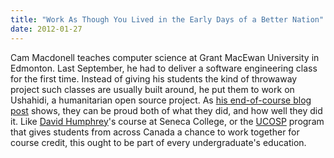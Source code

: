 ```yaml
---
title: "Work As Though You Lived in the Early Days of a Better Nation"
date: 2012-01-27
---
```

Cam Macdonell teaches computer science at Grant MacEwan University in Edmonton. Last September, he had to deliver a software engineering class for the first time. Instead of giving his students the kind of throwaway project such classes are usually built around, he put them to work on Ushahidi, a humanitarian open source project. As <a href="http://blog.ushahidi.com/index.php/2012/01/27/students-learn-programming-with-ushahidi/">his end-of-course blog post</a> shows, they can be proud both of what they did, and how well they did it. Like <a href="https://cs.senecac.on.ca/~david.humphrey/">David Humphrey</a>'s course at Seneca College, or the <a href="http://ucosp.ca/">UCOSP</a> program that gives students from across Canada a chance to work together for course credit, this ought to be part of every undergraduate's education.
